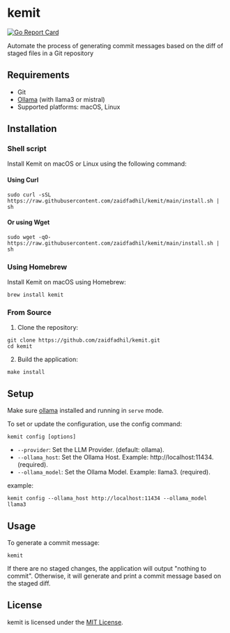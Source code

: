 # kemit
[![Go Report Card](https://goreportcard.com/badge/github.com/zaidfadhil/kemit)](https://goreportcard.com/report/github.com/zaidfadhil/kemit)

Automate the process of generating commit messages based on the diff of staged files in a Git repository

## Requirements
- Git
- [Ollama](https://ollama.com) (with llama3 or mistral)
- Supported platforms: macOS, Linux

## Installation

### Shell script

Install Kemit on macOS or Linux using the following command:

#### Using Curl

```shell
sudo curl -sSL https://raw.githubusercontent.com/zaidfadhil/kemit/main/install.sh | sh
```

#### Or using Wget

```shell
sudo wget -qO- https://raw.githubusercontent.com/zaidfadhil/kemit/main/install.sh | sh
```

### Using Homebrew
Install Kemit on macOS using Homebrew:

```shell
brew install kemit
```

### From Source

1. Clone the repository:
```shell
git clone https://github.com/zaidfadhil/kemit.git
cd kemit
```

2. Build the application:
```shell
make install
```

## Setup
Make sure [ollama](https://ollama.com) installed and running in `serve` mode.

To set or update the configuration, use the config command:

```shell
kemit config [options]
```
- `--provider`: Set the LLM Provider. (default: ollama).
- `--ollama_host`: Set the Ollama Host. Example: http://localhost:11434. (required).
- `--ollama_model`: Set the Ollama Model. Example: llama3. (required).

example:
```shell
kemit config --ollama_host http://localhost:11434 --ollama_model llama3
```

## Usage

To generate a commit message:

```shell
kemit
```

If there are no staged changes, the application will output "nothing to commit". Otherwise, it will generate and print a commit message based on the staged diff.

## License
kemit is licensed under the [MIT License](https://github.com/zaidfadhil/kemit/blob/master/LICENSE).
